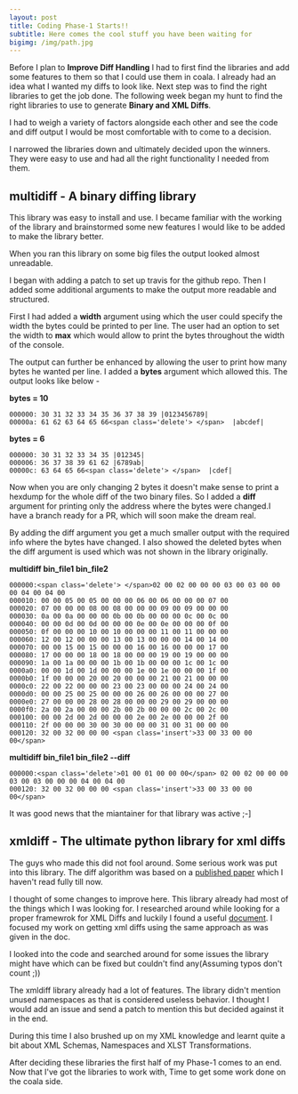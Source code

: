 ```yaml
---
layout: post
title: Coding Phase-1 Starts!!
subtitle: Here comes the cool stuff you have been waiting for
bigimg: /img/path.jpg
---
```


Before I plan to **Improve Diff Handling** I had to first find the libraries and add some features to them so that I could use them in coala.
I already had an idea what I wanted my diffs to look like. Next step was to find the right libraries to get the job done.
The following week began my hunt to find the right libraries to use to generate **Binary and XML Diffs**. 

I had to weigh a variety of factors alongside each other and see the code and diff output I would be most comfortable with to come to a decision.

I narrowed the libraries down and ultimately decided upon the winners. They were easy to use and had all the right functionality 
I needed from them. 

## multidiff - A binary diffing library

This library was easy to install and use. I became familiar with the working of the library and brainstormed some new features I would like to be added to make the library better.

When you ran this library on some big files the output looked almost unreadable. 

I began with adding a patch to set up travis for the github repo. Then I added some additional arguments to make the output
more readable and structured.

First I had added a **width** argument using which the user could specify the width the bytes could be printed to per line.
The user had an option to set the width to **max** which would allow to print the bytes throughout the width of the console.

The output can further be enhanced by allowing the user to print how many bytes he wanted per line.
I added a **bytes** argument which allowed this. The output looks like below - 

**bytes = 10**
~~~
000000: 30 31 32 33 34 35 36 37 38 39 |0123456789|
00000a: 61 62 63 64 65 66<span class='delete'> </span>  |abcdef|
~~~

**bytes = 6**
~~~
000000: 30 31 32 33 34 35 |012345|
000006: 36 37 38 39 61 62 |6789ab|
00000c: 63 64 65 66<span class='delete'> </span>  |cdef|
~~~

Now when you are only changing 2 bytes it doesn't make sense to print a hexdump for the whole diff of the two binary files. 
So I added a **diff** argument for printing only the address where the bytes were changed.I have a branch ready for a PR, which will soon make the dream real. 

By adding the diff argument you get a much smaller output with the required info where the bytes have changed. I also showed the
deleted bytes when the diff argument is used which was not shown in the library originally.

**multidiff bin_file1 bin_file2**
~~~
000000:<span class='delete'> </span>02 00 02 00 00 00 03 00 03 00 00 00 04 00 04 00 
000010: 00 00 05 00 05 00 00 00 06 00 06 00 00 00 07 00 
000020: 07 00 00 00 08 00 08 00 00 00 09 00 09 00 00 00 
000030: 0a 00 0a 00 00 00 0b 00 0b 00 00 00 0c 00 0c 00 
000040: 00 00 0d 00 0d 00 00 00 0e 00 0e 00 00 00 0f 00 
000050: 0f 00 00 00 10 00 10 00 00 00 11 00 11 00 00 00 
000060: 12 00 12 00 00 00 13 00 13 00 00 00 14 00 14 00 
000070: 00 00 15 00 15 00 00 00 16 00 16 00 00 00 17 00 
000080: 17 00 00 00 18 00 18 00 00 00 19 00 19 00 00 00 
000090: 1a 00 1a 00 00 00 1b 00 1b 00 00 00 1c 00 1c 00 
0000a0: 00 00 1d 00 1d 00 00 00 1e 00 1e 00 00 00 1f 00 
0000b0: 1f 00 00 00 20 00 20 00 00 00 21 00 21 00 00 00 
0000c0: 22 00 22 00 00 00 23 00 23 00 00 00 24 00 24 00 
0000d0: 00 00 25 00 25 00 00 00 26 00 26 00 00 00 27 00 
0000e0: 27 00 00 00 28 00 28 00 00 00 29 00 29 00 00 00 
0000f0: 2a 00 2a 00 00 00 2b 00 2b 00 00 00 2c 00 2c 00 
000100: 00 00 2d 00 2d 00 00 00 2e 00 2e 00 00 00 2f 00 
000110: 2f 00 00 00 30 00 30 00 00 00 31 00 31 00 00 00 
000120: 32 00 32 00 00 00 <span class='insert'>33 00 33 00 00 00</span>
~~~

**multidiff bin_file1 bin_file2 --diff**
~~~
000000:<span class='delete'>01 00 01 00 00 00</span> 02 00 02 00 00 00 03 00 03 00 00 00 04 00 04 00
000120: 32 00 32 00 00 00 <span class='insert'>33 00 33 00 00 00</span>
~~~

It was good news that the miantainer for that library was active ;-]

## xmldiff - The ultimate python library for xml diffs

The guys who made this did not fool around. Some serious work was put into this library. The diff algorithm was based on a 
[published paper](http://ilpubs.stanford.edu:8090/115/1/1995-46.pdf) which I haven't read fully till now. 

I thought of some changes to improve here. This library already had most of the things which I was looking for.
I researched around while looking for a proper framewrok for XML Diffs and luckily I found a useful [document](https://tools.ietf.org/html/rfc5261). I focused my work on getting xml diffs using the same approach as was given in the doc.

I looked into the code and searched around for some issues the library might have which can be fixed but couldn't find any(Assuming typos don't count ;))

The xmldiff library already had a lot of features. The library didn't mention unused namespaces as that is considered useless behavior. 
I thought I would add an issue and send a patch to mention this but decided against it in the end.

During this time I also brushed up on my XML knowledge and learnt quite a bit about XML Schemas, Namespaces and XLST Transformations.



After deciding these libraries the first half of my Phase-1 comes to an end. 
Now that I've got the libraries to work with, Time to get some work done on the coala side.
